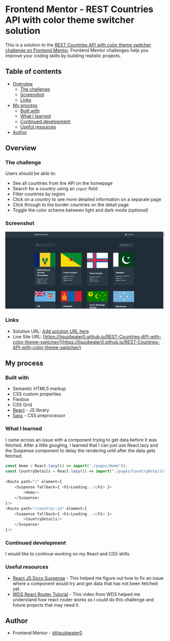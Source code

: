 # Frontend Mentor - REST Countries API with color theme switcher solution

This is a solution to the [REST Countries API with color theme switcher challenge on Frontend Mentor](https://www.frontendmentor.io/challenges/rest-countries-api-with-color-theme-switcher-5cacc469fec04111f7b848ca). Frontend Mentor challenges help you improve your coding skills by building realistic projects. 

## Table of contents

- [Overview](#overview)
  - [The challenge](#the-challenge)
  - [Screenshot](#screenshot)
  - [Links](#links)
- [My process](#my-process)
  - [Built with](#built-with)
  - [What I learned](#what-i-learned)
  - [Continued development](#continued-development)
  - [Useful resources](#useful-resources)
- [Author](#author)

## Overview

### The challenge

Users should be able to:

- See all countries from the API on the homepage
- Search for a country using an `input` field
- Filter countries by region
- Click on a country to see more detailed information on a separate page
- Click through to the border countries on the detail page
- Toggle the color scheme between light and dark mode *(optional)*

### Screenshot

![](screenshot.png)

### Links

- Solution URL: [Add solution URL here](https://your-solution-url.com)
- Live Site URL: [https://liquidwater0.github.io/REST-Countries-API-with-color-theme-switcher/](https://liquidwater0.github.io/REST-Countries-API-with-color-theme-switcher/)

## My process

### Built with

- Semantic HTML5 markup
- CSS custom properties
- Flexbox
- CSS Grid
- [React](https://reactjs.org/) - JS library
- [Sass](https://sass-lang.com/) - CSS preprocessor

### What I learned

I came across an issue with a component trying to get data before it was fetched. After a little googling, I learned that I can just use React.lazy and the Suspense component to delay the rendering until after the data gets fetched.

```js
const Home = React.lazy(() => import("./pages/Home"));
const CountryDetails = React.lazy(() => import("./pages/CountryDetails"));

<Route path="/" element={
    <Suspense fallback={ <h1>Loading...</h1> }>
        <Home/>
    </Suspense>
}/>
<Route path="/country/:id" element={
    <Suspense fallback={ <h1>Loading...</h1> }>
        <CountryDetails/>
    </Suspense>
}/>
```

### Continued development

I would like to continue working on my React and CSS skills.

### Useful resources

- [React JS Docs Suspense](https://17.reactjs.org/docs/concurrent-mode-suspense.html) - This helped me figure out how to fix an issue where a component would try and get data that has not been fetched yet.
- [WDS React Router Tutorial](https://www.youtube.com/watch?v=Ul3y1LXxzdU) - This video from WDS helped me understand how react router works so I could do this challenge and future projects that may need it.

## Author

- Frontend Mentor - [@liquidwater0](https://www.frontendmentor.io/profile/liquidwater0)